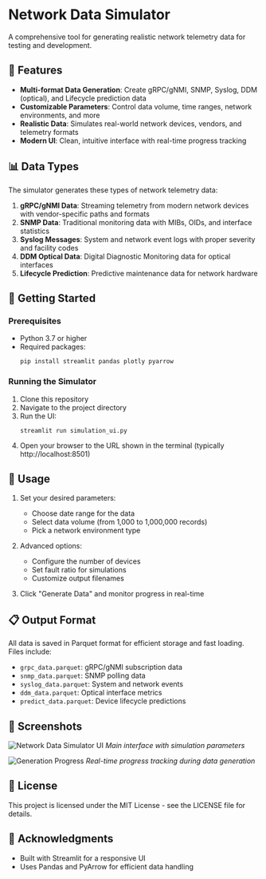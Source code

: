 # Network Data Simulator

A comprehensive tool for generating realistic network telemetry data for testing and development.

## 🌟 Features

- **Multi-format Data Generation**: Create gRPC/gNMI, SNMP, Syslog, DDM (optical), and Lifecycle prediction data
- **Customizable Parameters**: Control data volume, time ranges, network environments, and more
- **Realistic Data**: Simulates real-world network devices, vendors, and telemetry formats
- **Modern UI**: Clean, intuitive interface with real-time progress tracking

## 📊 Data Types

The simulator generates these types of network telemetry data:

1. **gRPC/gNMI Data**: Streaming telemetry from modern network devices with vendor-specific paths and formats
2. **SNMP Data**: Traditional monitoring data with MIBs, OIDs, and interface statistics
3. **Syslog Messages**: System and network event logs with proper severity and facility codes
4. **DDM Optical Data**: Digital Diagnostic Monitoring data for optical interfaces
5. **Lifecycle Prediction**: Predictive maintenance data for network hardware

## 🚀 Getting Started

### Prerequisites

- Python 3.7 or higher
- Required packages:
  ```
  pip install streamlit pandas plotly pyarrow
  ```

### Running the Simulator

1. Clone this repository
2. Navigate to the project directory
3. Run the UI:
   ```
   streamlit run simulation_ui.py
   ```
4. Open your browser to the URL shown in the terminal (typically http://localhost:8501)

## 📝 Usage

1. Set your desired parameters:
   - Choose date range for the data
   - Select data volume (from 1,000 to 1,000,000 records)
   - Pick a network environment type
   
2. Advanced options:
   - Configure the number of devices
   - Set fault ratio for simulations
   - Customize output filenames

3. Click "Generate Data" and monitor progress in real-time

## 📋 Output Format

All data is saved in Parquet format for efficient storage and fast loading. Files include:

- `grpc_data.parquet`: gRPC/gNMI subscription data
- `snmp_data.parquet`: SNMP polling data
- `syslog_data.parquet`: System and network events
- `ddm_data.parquet`: Optical interface metrics
- `predict_data.parquet`: Device lifecycle predictions

## 📸 Screenshots

![Network Data Simulator UI](screenshots/simulator_ui.png)
*Main interface with simulation parameters*

![Generation Progress](screenshots/generation_progress.png)
*Real-time progress tracking during data generation*

## 📄 License

This project is licensed under the MIT License - see the LICENSE file for details.

## 🙏 Acknowledgments

- Built with Streamlit for a responsive UI
- Uses Pandas and PyArrow for efficient data handling
